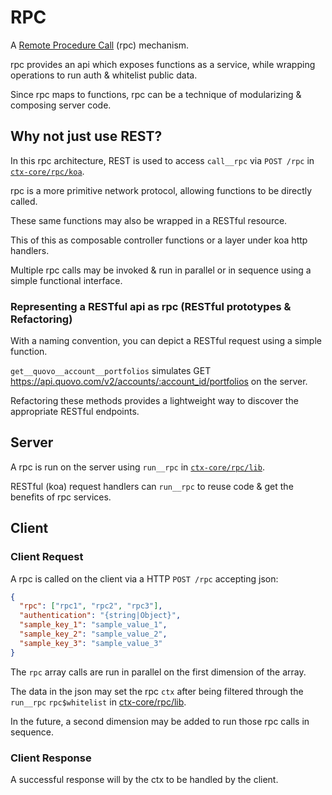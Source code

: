 # RPC

A <a href="https://www.wikiwand.com/en/Remote_procedure_call" target="_blank">Remote Procedure Call</a> (rpc) mechanism.

rpc provides an api which exposes functions as a service, while wrapping operations to run auth & whitelist public data.

Since rpc maps to functions, rpc can be a technique of modularizing & composing server code.

## Why not just use REST?

In this rpc architecture, REST is used to access `call__rpc` via `POST /rpc` in [`ctx-core/rpc/koa`](./koa.js).

rpc is a more primitive network protocol, allowing functions to be directly called.

These same functions may also be wrapped in a RESTful resource.

This of this as composable controller functions or a layer under koa http handlers.

Multiple rpc calls may be invoked & run in parallel or in sequence using a simple functional interface.

### Representing a RESTful api as rpc (RESTful prototypes & Refactoring)

With a naming convention, you can depict a RESTful request using a simple function.

`get__quovo__account__portfolios` simulates GET https://api.quovo.com/v2/accounts/:account_id/portfolios on the server.

Refactoring these methods provides a lightweight way to discover the appropriate RESTful endpoints.

## Server

A rpc is run on the server using `run__rpc` in [`ctx-core/rpc/lib`](./lib.js).

RESTful (koa) request handlers can `run__rpc` to reuse code & get the benefits of rpc services.

## Client

### Client Request

A rpc is called on the client via a HTTP `POST /rpc` accepting json:

```json
{
  "rpc": ["rpc1", "rpc2", "rpc3"],
  "authentication": "{string|Object}",
  "sample_key_1": "sample_value_1",
  "sample_key_2": "sample_value_2",
  "sample_key_3": "sample_value_3"
}
```

The `rpc` array calls are run in parallel on the first dimension of the array.

The data in the json may set the rpc `ctx` after being filtered through the `run__rpc` `rpc$whitelist` in [ctx-core/rpc/lib](./lib.js).

In the future, a second dimension may be added to run those rpc calls in sequence.

### Client Response

A successful response will by the ctx to be handled by the client.